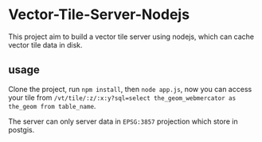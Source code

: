 # Vector-Tile-Server-Nodejs

This project aim to build a vector tile server using nodejs, which can cache vector tile data in disk.

## usage

Clone the project, run `npm install`, then `node app.js`, now you can access your tile from `/vt/tile/:z/:x:y?sql=select the_geom_webmercator as the_geom from table_name`.

The server can only server data in `EPSG:3857` projection which store in postgis.